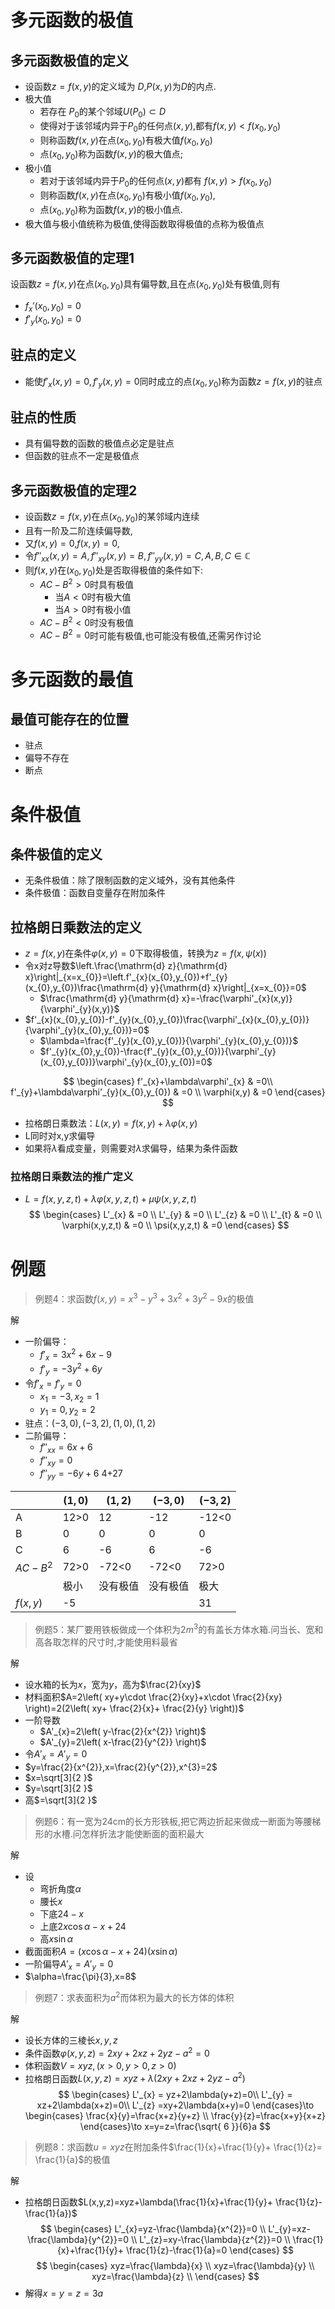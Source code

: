 # 多元函数的极值
## 多元函数极值的定义
- 设函数$z=f(x,y)$的定义域为 $D$,$P(x,y)$为$D$的内点.
- 极大值
  - 若存在 $P_{0}$的某个邻域$U(P_{0})\subset D$
  - 使得对于该邻域内异于$P_{0}$的任何点$(x,y)$,都有$f(x,y)<f(x_{0},y_{0})$
  - 则称函数$f(x,y)$在点$(x_{0},y_{0})$有极大值$f(x_{0},y_{0})$
  - 点$(x_{0},y_{0})$称为函数$f(x,y)$的极大值点;
- 极小值
  - 若对于该邻域内异于$P_{0}$的任何点$(x,y)$都有  $f(x,y)>f(x_{0},y_{0})$
  - 则称函数$f(x,y)$在点$(x_{0},y_{0})$有极小值$f(x_{0},y_{0})$,
  - 点$(x_{0},y_{0})$称为函数$f(x,y)$的极小值点.
- 极大值与极小值统称为极值,使得函数取得极值的点称为极值点
## 多元函数极值的定理1

设函数$z=f(x,y)$在点$(x_{0},y_{0})$具有偏导数,且在点$(x_{0},y_{0})$处有极值,则有
- $f_{x}'(x_{0},y_{0})=0$
- $f'_{y}(x_{0},y_{0})=0$
## 驻点的定义
- 能使$f'_{x}(x,y)=0,f'_{y}(x,y)=0$同时成立的点$(x_{0},y_{0})$称为函数$z=f(x,y)$的驻点

## 驻点的性质

- 具有偏导数的函数的极值点必定是驻点
- 但函数的驻点不一定是极值点

## 多元函数极值的定理2

- 设函数$z=f(x,y)$在点$(x_{0},y_{0})$的某邻域内连续
- 且有一阶及二阶连续偏导数,
- 又$f(x,y)=0$,$f(x,y)=0$,
- 令$f''_{xx}(x,y)=A,f''_{xy}(x,y)=B,f''_{yy}(x,y)=C,A,B,C\in\mathbb{C}$
- 则$f(x,y)$在$(x_{0},y_{0})$处是否取得极值的条件如下:
  - $AC-B^{2}>0$时具有极值
    - 当$A<0$时有极大值
    - 当$A>0$时有极小值
  - $AC-B^{2}<0$时没有极值
  - $AC-B^{2}=0$时可能有极值,也可能没有极值,还需另作讨论

# 多元函数的最值
## 最值可能存在的位置
- 驻点
- 偏导不存在
- 断点

# 条件极值 
## 条件极值的定义
- 无条件极值：除了限制函数的定义域外，没有其他条件
- 条件极值：函数自变量存在附加条件

## 拉格朗日乘数法的定义
- $z=f(x,y)$在条件$\varphi(x,y)=0$下取得极值，转换为$z=f(x,\psi(x))$
- 令x对z导数$\left.\frac{\mathrm{d} z}{\mathrm{d} x}\right|_{x=x_{0}}=\left.f'_{x}(x_{0},y_{0})+f'_{y}(x_{0},y_{0})\frac{\mathrm{d} y}{\mathrm{d} x}\right|_{x=x_{0}}=0$
  - $\frac{\mathrm{d} y}{\mathrm{d} x}=-\frac{\varphi'_{x}(x,y)}{\varphi'_{y}(x,y)}$
- $f'_{x}(x_{0},y_{0})-f'_{y}(x_{0},y_{0})\frac{\varphi'_{x}(x_{0},y_{0})}{\varphi'_{y}(x_{0},y_{0})}=0$
  - $\lambda=\frac{f'_{y}(x_{0},y_{0})}{\varphi'_{y}(x_{0},y_{0})}$
  - $f'_{y}(x_{0},y_{0})-\frac{f'_{y}(x_{0},y_{0})}{\varphi'_{y}(x_{0},y_{0})}\varphi'_{y}(x_{0},y_{0})=0$

$$
\begin{cases}
f'_{x}+\lambda\varphi'_{x} & =0\\
f'_{y}+\lambda\varphi'_{y}(x_{0},y_{0}) & =0 \\
\varphi(x,y) & =0
\end{cases}
$$
- 拉格朗日乘数法：$L(x,y)=f(x,y)+\lambda\varphi(x,y)$
- L同时对x,y求偏导
- 如果将$\lambda$看成变量，则需要对$\lambda$求偏导，结果为条件函数

### 拉格朗日乘数法的推广定义

- $L=f(x,y,z,t)+\lambda\varphi(x,y,z,t)+\mu\psi(x,y,z,t)$
$$
\begin{cases}
L'_{x} & =0 \\
L'_{y} & =0 \\
L'_{z} & =0  \\
L'_{t} & =0 \\
\varphi(x,y,z,t) & =0 \\
\psi(x,y,z,t) & =0
\end{cases}
$$

# 例题

> 例题4：求函数$f(x,y)=x^{3}-y^{3}+3x^{2}+3y^{2}-9x$的极值

解
- 一阶偏导：
  - $f'_{x}=3x^{2}+6x-9$
  - $f'_{y}=-3y^{2}+6y$
- 令$f'_{x}=f'_{y}=0$
  - $x_{1}=-3, x_{2}=1$
  - $y_{1}=0, y_{2}=2$
- 驻点：$(-3,0),(-3,2),(1,0),(1,2)$
- 二阶偏导：
  - $f''_{xx}=6x+6$
  - $f''_{xy}=0$
  - $f''_{yy}=-6y+6$
4+27

|            | $(1,0)$ | $(1,2)$  | $(-3,0)$ | $(-3,2)$ |
| ---------- | ------- | -------- | -------- | -------- |
| A          | 12>0    | 12       | -12      | -12<0    |
| B          | 0       | 0        | 0        | 0        |
| C          | 6       | -6       | 6        | -6       |
| $AC-B^{2}$ | 72>0    | -72<0    | -72<0    | 72>0     |
|            | 极小    | 没有极值 | 没有极值 | 极大     |
| $f(x,y)$   | -5      |          |          | 31       |

> 例题5：某厂要用铁板做成一个体积为$2m^{3}$的有盖长方体水箱.问当长、宽和高各取怎样的尺寸时,才能使用料最省

解
- 设水箱的长为$x$，宽为$y$，高为$\frac{2}{xy}$
- 材料面积$A=2\left( xy+y\cdot \frac{2}{xy}+x\cdot \frac{2}{xy} \right)=2(2\left( xy+ \frac{2}{x}+ \frac{2}{y} \right))$
- 一阶导数
  - $A'_{x}=2\left( y-\frac{2}{x^{2}} \right)$
  - $A'_{y}=2\left( x-\frac{2}{y^{2}} \right)$
- 令$A'_{x}=A'_{y}=0$
- $y=\frac{2}{x^{2}},x=\frac{2}{y^{2}},x^{3}=2$
- $x=\sqrt[3]{2  }$
- $y=\sqrt[3]{2  }$
- 高$=\sqrt[3]{2  }$

> 例题6：有一宽为24cm的长方形铁板,把它两边折起来做成一断面为等腰梯形的水槽.问怎样折法才能使断面的面积最大

解
- 设
  - 弯折角度$\alpha$
  - 腰长$x$
  - 下底$24-x$
  - 上底$2x\cos\alpha-x+24$
  - 高$x\sin\alpha$
- 截面面积$A=(x\cos\alpha-x+24)(x\sin\alpha)$
- 一阶偏导$A'_{x}=A'_{y}=0$
- $\alpha=\frac{\pi}{3},x=8$

> 例题7：求表面积为$a^{2}$而体积为最大的长方体的体积

解
- 设长方体的三棱长$x,y,z$
- 条件函数$\varphi(x,y,z)= 2xy+2xz+2yz-a^{2}=0$
- 体积函数$V=xyz,(x>0,y>0,z>0)$
- 拉格朗日函数$L(x,y,z)=xyz+\lambda(2xy+2xz+2yz-a^{2})$
$$
\begin{cases}
L'_{x}  = yz+2\lambda(y+z)=0\\
L'_{y}  = xz+2\lambda(x+z)=0\\
L'_{z}  =xy+2\lambda(x+y)=0
\end{cases}\to
\begin{cases}
\frac{x}{y}=\frac{x+z}{y+z} \\
 \frac{y}{z}=\frac{x+y}{x+z}
\end{cases}\to x=y=z=\frac{\sqrt{ 6 }}{6}a
$$

> 例题8：求函数$u=xyz$在附加条件$\frac{1}{x}+\frac{1}{y}+ \frac{1}{z}= \frac{1}{a}$的极值

解
- 拉格朗日函数$L(x,y,z)=xyz+\lambda(\frac{1}{x}+\frac{1}{y}+ \frac{1}{z}-\frac{1}{a})$
$$
\begin{cases}
L'_{x}=yz-\frac{\lambda}{x^{2}}=0 \\
L'_{y}=xz-\frac{\lambda}{y^{2}}=0 \\
L'_{z}=xy-\frac{\lambda}{z^{2}}=0 \\ 
\frac{1}{x}+\frac{1}{y}+ \frac{1}{z}-\frac{1}{a}=0
\end{cases}
$$
$$
\begin{cases}
xyz=\frac{\lambda}{x} \\
xyz=\frac{\lambda}{y} \\
xyz=\frac{\lambda}{z} \\
\end{cases}
$$
- 解得$x=y=z=3a$